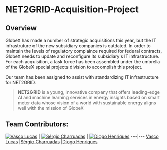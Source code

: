 # NET2GRID-Acquisition-Project

## Overview

GlobeX has made a number of strategic acquisitions this year, but the IT infrastruture of the new subsidiary companies is outdated. In order to maintain the levels of regulatory complaince required for federal contracts, GlobeX needs to update and reconfigure its subsidiary's IT infrastructure. For each acquisition, a task force has been assembled under the umbrella of the GlobeX special projects division to accomplish this project.

Our team has been assigned to assist with standardizing IT infrastructure for NET2GRID. 

> **NET2GRID** is a young, innovative company that offers leading-edge AI and machine learning services in energy insights based on smart meter data whose vision of a world with sustainable energy aligns well with the mission of GlobeX

## Team Contributors:

[![Vasco Lucas](https://avatars.githubusercontent.com/u/110473841?v=4&s=144)](https://github.com/VascoLucas01)  | [![Sérgio Charruadas](https://avatars.githubusercontent.com/u/20626461?v=4&s=144)](https://github.com/itzvenom) | [![Diogo Henriques](https://avatars.githubusercontent.com/u/125299195?v=4&s=144)](https://github.com/diohen90)
---|---
[Vasco Lucas](https://github.com/VascoLucas01) |[Sérgio Charruadas](https://github.com/itzvenom) |[Diogo Henriques](https://github.com/diohen90)
